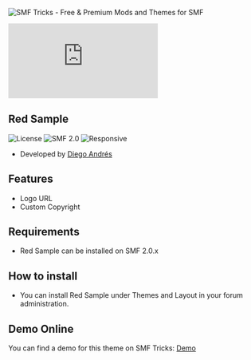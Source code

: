 ![SMF Tricks - Free & Premium Mods and Themes for SMF](https://smftricks.com/logos/logo.png)

![Theme Preview](https://custom.simplemachines.org/index.php?action=download;theme=2798;attach=232966;image)
 
## Red Sample
![License](https://img.shields.io/badge/License-MPL2.0-a05a3f?style=flat-square) ![SMF 2.0](https://img.shields.io/badge/SMF-2.0-996ee1?style=flat-square) ![Responsive](https://img.shields.io/badge/Responsive-No-6e97e1?style=flat-square)

* Developed by [Diego Andrés](https://github.com/DiegoAndresCortes)

## Features
- Logo URL
- Custom Copyright

## Requirements
* Red Sample can be installed on SMF 2.0.x

## How to install
* You can install Red Sample under Themes and Layout in your forum administration.

## Demo Online
You can find a demo for this theme on SMF Tricks: [Demo](https://demo.smftricks.com/index.php?theme=35)
